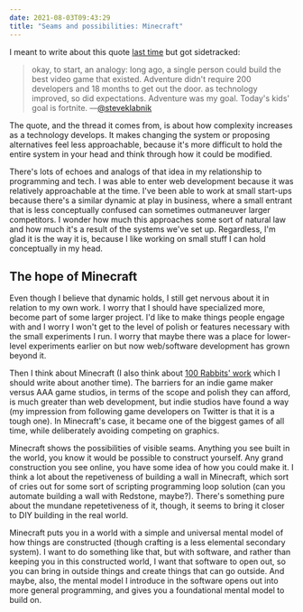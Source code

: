 ```yaml
---
date: 2021-08-03T09:43:29
title: "Seams and possibilities: Minecraft"
---
```


I meant to write about this quote [last time](https://writing.grantcuster.com/posts/2021-07-28-seams-and-possibilities/) but got sidetracked:

> okay, to start, an analogy: long ago, a single person could build the best video game that existed. Adventure didn't require 200 developers and 18 months to get out the door. as technology improved, so did expectations. Adventure was my goal. Today's kids' goal is fortnite. 
—[@steveklabnik](https://twitter.com/steveklabnik/status/1397931260136284166?s=20)

The quote, and the thread it comes from, is about how complexity increases as a technology develops. It makes changing the system or proposing alternatives feel less approachable, because it's more difficult to hold the entire system in your head and think through how it could be modified.

There's lots of echoes and analogs of that idea in my relationship to programming and tech. I was able to enter web development because it was relatively approachable at the time. I've been able to work at small start-ups because there's a similar dynamic at play in business, where a small entrant that is less conceptually confused can sometimes outmaneuver larger competitors. I wonder how much this approaches some sort of natural law and how much it's a result of the systems we've set up. Regardless, I'm glad it is the way it is, because I like working on small stuff I can hold conceptually in my head.

## The hope of Minecraft

Even though I believe that dynamic holds, I still get nervous about it in relation to my own work. I worry that I should have specialized more, become part of some larger project. I'd like to make things people engage with and I worry I won't get to the level of polish or features necessary with the small experiments I run. I worry that maybe there was a place for lower-level experiments earlier on but now web/software development has grown beyond it.

Then I think about Minecraft (I also think about [100 Rabbits' work](https://100r.co/site/home.html) which I should write about another time). The barriers for an indie game maker versus AAA game studios, in terms of the scope and polish they can afford, is much greater than web development, but indie studios have found a way  (my impression from following game developers on Twitter is that it is a tough one). In Minecraft's case, it became one of the biggest games of all time, while deliberately avoiding competing on graphics.

Minecraft shows the possibilities of visible seams. Anything you see built in the world, you know it would be possible to construct yourself. Any grand construction you see online, you have some idea of how you could make it. I think a lot about the repetiveness of building a wall in Minecraft, which sort of cries out for some sort of scripting programming loop solution (can you automate building a wall with Redstone, maybe?). There's something pure about the mundane repetetiveness of it, though, it seems to bring it closer to DIY building in the real world.
  
Minecraft puts you in a world with a simple and universal mental model of how things are constructed (though crafting is a less elemental secondary system). I want to do something like that, but with software, and rather than keeping you in this constructed world, I want that software to open out, so you can bring in outside things and create things that can go outside. And maybe, also, the mental model I introduce in the software opens out into more general programming, and gives you a foundational mental model to build on.
